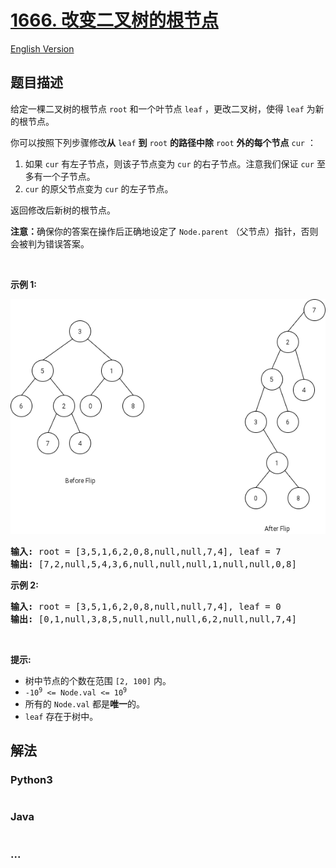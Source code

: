 # [1666. 改变二叉树的根节点](https://leetcode-cn.com/problems/change-the-root-of-a-binary-tree)

[English Version](/solution/1600-1699/1666.Change%20the%20Root%20of%20a%20Binary%20Tree/README_EN.md)

## 题目描述

<!-- 这里写题目描述 -->

<p>给定一棵二叉树的根节点 <code>root</code> 和一个叶节点 <code>leaf</code> ，更改二叉树，使得 <code>leaf</code> 为新的根节点。</p>

<p>你可以按照下列步骤修改<strong>从</strong> <code>leaf</code> <strong>到</strong> <code>root</code> <strong>的路径中除</strong> <code>root</code> <strong>外的每个节点</strong> <code>cur</code> ：</p>

<ol>
	<li>如果 <code>cur</code> 有左子节点，则该子节点变为 <code>cur</code> 的右子节点。注意我们保证 <code>cur</code> 至多有一个子节点。</li>
	<li><code>cur</code> 的原父节点变为 <code>cur</code> 的左子节点。</li>
</ol>

<p>返回修改后新树的根节点。</p>

<p><b>注意：</b>确保你的答案在操作后正确地设定了 <code>Node.parent</code> （父节点）指针，否则会被判为错误答案。</p>

<p> </p>

<p><strong>示例 1:</strong></p>

![](./images/fliptree.png)

<pre><strong>输入:</strong> root = [3,5,1,6,2,0,8,null,null,7,4], leaf = 7
<strong>输出:</strong> [7,2,null,5,4,3,6,null,null,null,1,null,null,0,8]
</pre>

<p><strong>示例 2:</strong></p>

<pre><strong>输入:</strong> root = [3,5,1,6,2,0,8,null,null,7,4], leaf = 0
<strong>输出:</strong> [0,1,null,3,8,5,null,null,null,6,2,null,null,7,4]
</pre>

<p> </p>

<p><strong>提示:</strong></p>

<ul>
	<li>树中节点的个数在范围 <code>[2, 100]</code> 内。</li>
	<li><code>-10<sup>9</sup> &lt;= Node.val &lt;= 10<sup>9</sup></code></li>
	<li>所有的 <code>Node.val</code> 都是<strong>唯一</strong>的。</li>
	<li><code>leaf</code> 存在于树中。</li>
</ul>


## 解法

<!-- 这里可写通用的实现逻辑 -->

<!-- tabs:start -->

### **Python3**

<!-- 这里可写当前语言的特殊实现逻辑 -->

```python

```

### **Java**

<!-- 这里可写当前语言的特殊实现逻辑 -->

```java

```

### **...**

```

```

<!-- tabs:end -->
